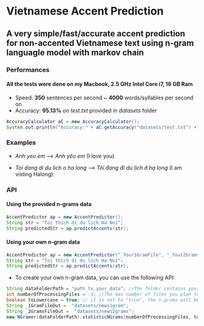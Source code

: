 # Vietnamese Accent Prediction
## A very simple/fast/accurate accent prediction for non-accented Vietnamese text using n-gram languagle model with markov chain

### Performances
#### All the tests were done on my Macbook, 2.5 GHz Intel Core i7, 16 GB Ram
- Speed: **350** sentences per second ~ **4000** words/syllables per second on 
- Accuracy: **95.13%** on *test.txt* provided in *datasets* folder

```java
AccuracyCalculator aC = new AccuracyCalculator(); 
System.out.println("Accuracy:" + aC.getAccuracy("datasets/test.txt") +"%");
```

### Examples
- *Anh yeu em* --> *Anh yêu em* (I love you) 

- *Toi dang di du lich o ha long* --> *Tôi đang đi du lịch ở hạ long* (I am visting Halong) 


### API
#### Using the provided n-grams data

```java
AccentPredictor ap = new AccentPredictor();
String str = "Toi thich di du lich Ha Noi";
String predictedStr = ap.predictAccents(str);

```

#### Using your own n-gram data

```java
AccentPredictor ap = new AccentPredictor("_Your1GramFile", "_Your2GramsFile");
String str = "Toi thich di du lich Ha Noi";
String predictedStr = ap.predictAccents(str);

```

- To create your own n-gram data, you can use the following API:

```java
String dataFolderPath = "path_to_your_data"; //The folder contains your text data
int numberOfProcessingFiles = -1; //The max number of files you plan to process (-1 means using all the data)
boolean toLowercase = true; // it is set to "true", the n-grams will be converted to lowercase
String _1GramFileOut =  "datasets/news1gram";
String _2GramsFileOut =  "datasets/news2grams";
new NGramer(dataFolderPath).statisticNGrams(numberOfProcessingFiles, toLowercase, _1GramFileOut, _2GramsFileOut);

```